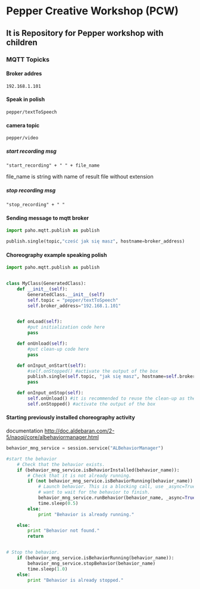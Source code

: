 # Pepper Creative Workshop (PCW)
## It is Repository for Pepper workshop with children


### MQTT Topicks
#### Broker addres
```
192.168.1.101
```
#### Speak in polish
```
pepper/textToSpeech
```
#### camera topic
```
pepper/video
```
##### start recording msg
```
"start_recording" + " " + file_name
```
file_name is string with name of result file without extension 
##### stop recording msg
```
"stop_recording" + " "
```

#### Sending message to mqtt broker
```python
import paho.mqtt.publish as publish

publish.single(topic,"cześć jak się masz", hostname=broker_address)
```

#### Choreography example speaking polish

```python
import paho.mqtt.publish as publish


class MyClass(GeneratedClass):
    def __init__(self):
        GeneratedClass.__init__(self)
        self.topic = "pepper/textToSpeech"
        self.broker_address="192.168.1.101"


    def onLoad(self):
        #put initialization code here
        pass

    def onUnload(self):
        #put clean-up code here
        pass

    def onInput_onStart(self):
        #self.onStopped() #activate the output of the box
        publish.single(self.topic, "jak się masz", hostname=self.broker_address)
        pass

    def onInput_onStop(self):
        self.onUnload() #it is recommended to reuse the clean-up as the box is stopped
        self.onStopped() #activate the output of the box
```

#### Starting previously installed choreography activity 

documentation http://doc.aldebaran.com/2-5/naoqi/core/albehaviormanager.html

```python
behavior_mng_service = session.service("ALBehaviorManager")

#start the behavior
    # Check that the behavior exists.
    if (behavior_mng_service.isBehaviorInstalled(behavior_name)):
        # Check that it is not already running.
        if (not behavior_mng_service.isBehaviorRunning(behavior_name)):
            # Launch behavior. This is a blocking call, use _async=True if you do not
            # want to wait for the behavior to finish.
            behavior_mng_service.runBehavior(behavior_name, _async=True)
            time.sleep(0.5)
        else:
            print "Behavior is already running."

    else:
        print "Behavior not found."
        return


# Stop the behavior.
    if (behavior_mng_service.isBehaviorRunning(behavior_name)):
        behavior_mng_service.stopBehavior(behavior_name)
        time.sleep(1.0)
    else:
        print "Behavior is already stopped."



```

